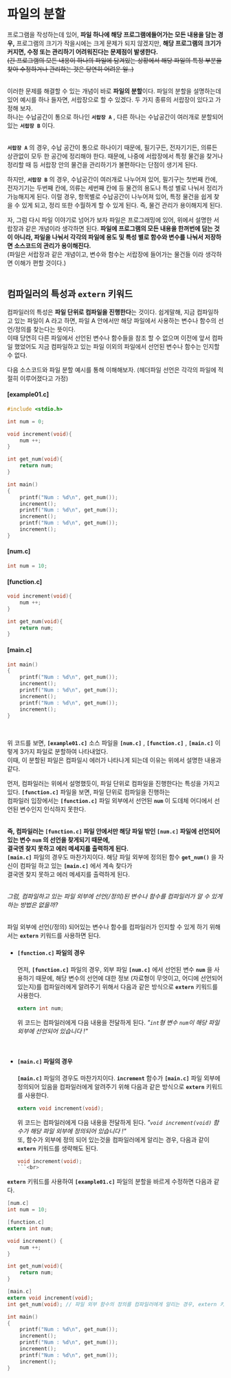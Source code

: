 # 파일의 분할
프로그램을 작성하는데 있어, **파일 하나에 해당 프로그램에들어가는 모든 내용을 담는 경우,** 프로그램의 크기가 작을시에는 크게 
문제가 되지 않겠지만, **해당 프로그램의 크기가 커지면, 수정 또는 관리하기 어려워진다는 문제점이 발생한다.**<br>
~~(긴 프로그램의 모든 내용이 하나의 파일에 담겨있는 상황에서 해당 파일의 특정 부분을 찾아 수정하거나 관리하는 것은 당연히 어려운 일..)~~<br>
<br>

이러한 문제를 해결할 수 있는 개념이 바로 **파일의 분할**이다. 파일의 분할을 설명하는데 있어 예시를 하나 들자면, 서랍장으로 할 수 있겠다. 
두 가지 종류의 서랍장이 있다고 가정해 보자.<br> 
하나는 수납공간이 통으로 하나인 **`서랍장 A`** , 다른 하나는 수납공간이 여러개로 분할되어 있는 **`서랍장 B`** 이다.<br>
<br>

**`서랍장 A`** 의 경우, 수납 공간이 통으로 하나이기 때문에, 필기구든, 전자기기든, 의류든 상관없이 모두 한 공간에 정리해야 한다. 때문에, 
나중에 서랍장에서 특정 물건을 찾거나 정리할 때 등 서랍장 안의 물건을 관리하기가 불편하다는 단점이 생기게 된다. 

하지만, **`서랍장 B`** 의 경우, 수납공간이 여러개로 나누어져 있어, 필기구는 첫번째 칸에, 전자기기는 두번째 칸에, 의류는 세번째 칸에 등 물건의 용도나 특성 별로
나눠서 정리가 가능해지게 된다. 이럴 경우, 항목별로 수납공간이 나누어져 있어, 특정 물건을 쉽게 찾을 수 있게 되고, 정리 또한 수월하게 할 수 있게 된다.
즉, 물건 관리가 용이해지게 된다. 

자, 그럼 다시 파일 이야기로 넘어가 보자 파일은 프로그래밍에 있어, 위에서 설명한 서랍장과 같은 개념이라 생각하면 된다. **파일에 프로그램의 모든 내용을 한꺼번에 담는 것이 아니라, 파일을 나눠서 각각의 파일에 용도 및 특성 별로 함수와 변수를 나눠서 저장하면 소스코드의 관리가 용이해진다.**  
(파일은 서랍장과 같은 개념이고, 변수와 함수는 서랍장에 들어가는 물건들 이라 생각하면 이해가 편할 것이다.)<br>
<br>

## 컴파일러의 특성과 `extern` 키워드

컴파일러의 특성은 **파일 단위로 컴파일을 진행한다**는 것이다. 쉽게말해, 지금 컴파일하고 있는 파일이 A 라고 하면, 파일 A 안에서만 해당 파일에서 사용하는 변수나 함수의 선언/정의를 찾는다는 뜻이다. <br>이때 당연히 다른 파일에서 선언된 변수나 함수들을 참조 할 수 없으며 이전에 앞서 컴파일 했었어도 지금 컴파일하고 있는 파일 이외의 파일에서 선언된 변수나 함수는 인지할 수 없다.

다음 소스코드와 파일 분할 예시를 통해 이해해보자. (헤더파일 선언은 각각의 파일에 적절히 이루어졌다고 가정)<br>
#### [example01.c]
```c
#include <stdio.h>

int num = 0;

void increment(void){
	num ++;
}

int get_num(void){
	return num;
}

int main()
{
	printf("Num : %d\n", get_num());
	increment();
	printf("Num : %d\n", get_num());
	increment();
	printf("Num : %d\n", get_num());
	increment();
}
```

#### [num.c]
```c
int num = 10;
```

#### [function.c]
```c
void increment(void){
	num ++;
}

int get_num(void){
	return num;
}
```

#### [main.c]
```c
int main()
{
	printf("Num : %d\n", get_num());
	increment();
	printf("Num : %d\n", get_num());
	increment();
	printf("Num : %d\n", get_num());
	increment();
}
```
<br>

위 코드를 보면, **`[example01.c]`** 소스 파일을 **`[num.c]`** , **`[function.c]`** , **`[main.c]`** 이렇게 3가지 파일로 분할하여 나타내었다. <br>
이때, 이 분할된 파일은 컴파일시 에러가 나타나게 되는데 이유는 위에서 설명한 내용과 같다.<br>

먼저, 컴파일러는 위에서 설명했듯이, 파일 단위로 컴파일을 진행한다는 특성을 가지고 있다. **`[function.c]`** 파일을 보면, 파일 단위로 컴파일을 진행하는<br>
컴파일러 입장에서는 **`[function.c]`** 파일 외부에서 선언된 **`num`** 이 도데체 어디에서 선언된 변수인지 인식하지 못한다.<br>
<br>

**즉, 컴파일러는 **`[function.c]`** 파일 안에서만 해당 파일 밖인 **`[num.c]`** 파일에 선언되어 있는 변수 **`num`** 의 선언을 찾게되기 때문에,<br>
결국엔 찾지 못하고 에러 메세지를 출력하게 된다.**<br>
**`[main.c]`** 파일의 경우도 마찬가지이다. 해당 파일 외부에 정의된 함수 **`get_num()`** 을 자신이 컴파일 하고 있는 **`[main.c]`** 에서 계속 찾다가<br>
결국엔 찾지 못하고 에러 메세지를 출력하게 된다.<br>
<br>

*그럼, 컴파일하고 있는 파일 외부에 선언(/정의)된 변수나 함수를 컴파일러가 알 수 있게 하는 방법은 없을까?* <br>
<br>

파일 외부에 선언(/정의) 되어있는 변수나 함수를 컴파일러가 인지할 수 있게 하기 위해서는 **`extern`** 키워드를 사용하면 된다.<br>
- #### `[function.c]` 파일의 경우
	먼저, **`[function.c]`** 파일의 경우, 외부 파일 **`[num.c]`** 에서 선언된 변수 **`num`** 을 사용하기 때문에, 해당 변수의 선언에 대한 정보 (자료형이 무엇이고, 어디에 선언되어 있는지)를 컴파일러에게 알려주기 위해서 다음과 같은 방식으로 **`extern`** 키워드를 사용한다. 
	```c
	extern int num;
	```
	위 코드는 컴파일러에게 다음 내용을 전달하게 된다. *"`int`형 변수 `num`이 해당 파일 외부에 선언되어 있습니다 !"* 
<br>

- #### `[main.c]` 파일의 경우
	**`[main.c]`** 파일의 경우도 마찬가지이다. **`increment`** 함수가 **`[main.c]`** 파일 외부에 정의되어 있음을 컴파일러에게 알려주기 위해 다음과 같은 방식으로 **`extern`** 키워드를 사용한다. 
	```c
	extern void increment(void);
	```
	위 코드는 컴파일러에게 다음 내용을 전달하게 된다. *"`void increment(void)` 함수가 해당 파일 외부에 정의되어 있습니다 !"*<br>
	또, 함수가 외부에 정의 되어 있는것을 컴파일러에게 알리는 경우, 다음과 같이 **`extern`** 키워드를 생략해도 된다. 
	```c
	void increment(void);
	```<br>
	
**`extern`** 키워드를 사용하여 **`[example01.c]`** 파일의 분할을 바르게 수정하면 다음과 같다. 
```c
[num.c]
int num = 10;
```

```c
[function.c]
extern int num;

void increment() {
	num ++;
}

int get_num(void){
	return num;
}
```

```c
[main.c]
extern void increment(void); 
int get_num(void); // 파일 외부 함수의 정의를 컴파일러에게 알리는 경우, extern 키워드 생략가능

int main()
{
	printf("Num : %d\n", get_num());
	increment();
	printf("Num : %d\n", get_num());
	increment();
	printf("Num : %d\n", get_num());
	increment();
}
```
<br><br>
---
